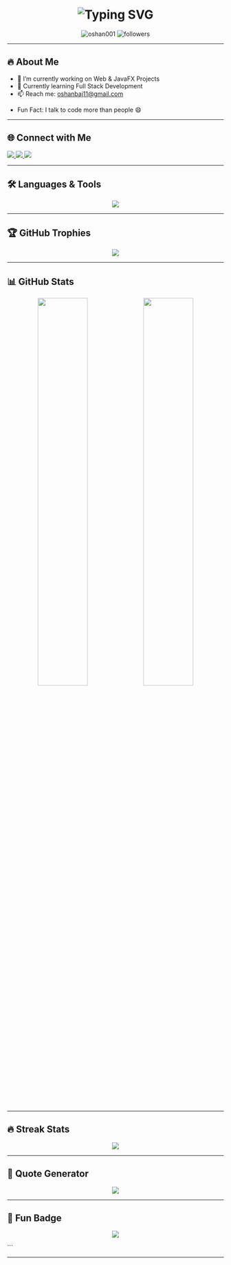 
<!-- Ultra Pro README -->

<h1 align="center">
  <img src="https://readme-typing-svg.herokuapp.com?font=Fira+Code&size=36&duration=3000&pause=1000&color=F7F7F7&background=000000&vCenter=true&width=900&height=100&lines=Hi+%F0%9F%91%8B%2C+I'm+Oshan+Bajracharya;Passionate+Software+Engineer;Coding+%7C+Creating+%7C+Conquering+Challenges" alt="Typing SVG">
</h1>

<p align="center">
  <img src="https://komarev.com/ghpvc/?username=oshan001&label=Profile%20views&color=blueviolet&style=flat-square" alt="oshan001" />
  <img src="https://img.shields.io/github/followers/oshan001?label=Follow&style=social" alt="followers">
</p>

---

## 🔥 About Me

+ 🔭 I’m currently working on Web & JavaFX Projects
+ 🌱 Currently learning Full Stack Development
+ 📫 Reach me: oshanbaj11@gmail.com
- Fun Fact: I talk to code more than people 😄


---

## 🌐 Connect with Me

<p align="left">
  <a href="https://facebook.com/oshanbajracharya" target="_blank">
    <img src="https://img.shields.io/badge/Facebook-1877F2?style=for-the-badge&logo=facebook&logoColor=white" />
  </a>
  <a href="https://instagram.com/oshanbajracharya" target="_blank">
    <img src="https://img.shields.io/badge/Instagram-E4405F?style=for-the-badge&logo=instagram&logoColor=white" />
  </a>
  <a href="mailto:oshanbaj11@gmail.com">
    <img src="https://img.shields.io/badge/Email-Gmail-D14836?style=for-the-badge&logo=gmail&logoColor=white" />
  </a>
</p>

---

## 🛠️ Languages & Tools

<p align="center">
  <img src="https://skillicons.dev/icons?i=c,cpp,java,python,mysql,git,html,css,js" />
</p>

---

## 🏆 GitHub Trophies

<p align="center">
  <img src="https://github-profile-trophy.vercel.app/?username=oshan001&theme=radical&no-frame=true&no-bg=true&margin-w=4" />
</p>

---

## 📊 GitHub Stats

<div align="center">
  <img src="https://github-readme-stats.vercel.app/api?username=oshan001&show_icons=true&theme=radical&hide_border=true" width="48%" />
  <img src="https://github-readme-stats.vercel.app/api/top-langs/?username=oshan001&layout=compact&theme=radical&hide_border=true" width="48%" />
</div>

---

## 🔥 Streak Stats

<p align="center">
  <img src="https://github-readme-streak-stats.herokuapp.com/?user=oshan001&theme=radical&hide_border=true" />
</p>

---

## 🧠 Quote Generator

<p align="center">
  <img src="https://quotes-github-readme.vercel.app/api?type=horizontal&theme=tokyonight" />
</p>

---

## 🎯 Fun Badge

<p align="center">
  <img src="https://img.shields.io/badge/Code%20Addict-%F0%9F%92%BB-orange?style=for-the-badge">
</p>
```

---
